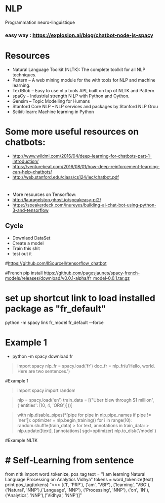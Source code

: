 # NLP
Programmation neuro-linguistique

### easy way : https://explosion.ai/blog/chatbot-node-js-spacy




# Resources

* Natural Language Toolkit (NLTK): The complete toolkit for all NLP techniques.
* Pattern – A web mining module for the with tools for NLP and machine learning.
* TextBlob – Easy to use nl p tools API, built on top of NLTK and Pattern.
* spaCy – Industrial strength N LP with Python and Cython.
* Gensim – Topic Modelling for Humans
* Stanford Core NLP – NLP services and packages by Stanford NLP Grou
* Scikit-learn: Machine learning in Python
#
# Some more useful resources on chatbots:
* http://www.wildml.com/2016/04/deep-learning-for-chatbots-part-1-introduction/
* https://venturebeat.com/2016/08/01/how-deep-reinforcement-learning-can-help-chatbots/
* http://web.stanford.edu/class/cs124/lec/chatbot.pdf

#
* More resources on Tensorflow:
* http://lauragelston.ghost.io/speakeasy-pt2/
* https://speakerdeck.com/inureyes/building-ai-chat-bot-using-python-3-and-tensorflow


## Cycle

* Downlaod DataSet
* Create a model
* Train this shit 
* test out it

#https://github.com/llSourcell/tensorflow_chatbot

#French
pip install https://github.com/pagesjaunes/spacy-french-models/releases/download/v0.0.1-alpha/fr_model-0.0.1.tar.gz

# set up shortcut link to load installed package as "fr_default"
python -m spacy link fr_model fr_default --force


# Example 1 
* python -m spacy download fr

>import spacy
nlp_fr = spacy.load('fr')
doc_fr = nlp_fr(u'Hello, world. Here are two sentences.')

#Example 1 
>import spacy
>import random

>nlp = spacy.load('en')
>train_data = [("Uber blew through $1 million", {'entities': [(0, 4, 'ORG')]})]

>with nlp.disable_pipes(*[pipe for pipe in nlp.pipe_names if pipe != 'ner']):
 >   optimizer = nlp.begin_training()
  >  for i in range(10):
   >     random.shuffle(train_data)
    >    for text, annotations in train_data:
     >       nlp.update([text], [annotations] sgd=optimizer)
> nlp.to_disk('/model')



#Example NLTK
# # Self-Learning from sentence
from nltk import word_tokenize, pos_tag
text = "I am learning Natural Language Processing on Analytics Vidhya"
tokens = word_tokenize(text)
print pos_tag(tokens)
">>> [('I', 'PRP'), ('am', 'VBP'), ('learning', 'VBG'), ('Natural', 'NNP'),('Language', 'NNP'),
('Processing', 'NNP'), ('on', 'IN'), ('Analytics', 'NNP'),('Vidhya', 'NNP')]"
